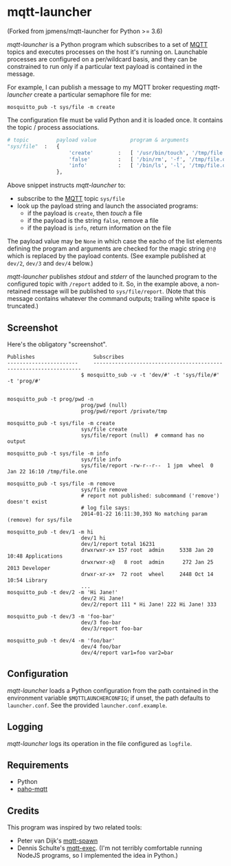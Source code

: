# mqtt-launcher

(Forked from jpmens/mqtt-launcher for Python >= 3.6)

_mqtt-launcher_ is a Python program which subscribes to a set of [MQTT] topics
and executes processes on the host it's running on. Launchable processes are
configured on a per/wildcard basis, and they can be constrained to run only if
a particular text payload is contained in the message.

For example, I can publish a message to my MQTT broker requesting _mqtt-launcher_ 
create a particular semaphore file for me:

```
mosquitto_pub -t sys/file -m create
```

The configuration file must be valid Python and it is loaded once. It contains
the topic / process associations.

```python
# topic         payload value           program & arguments
"sys/file"  :   {
                    'create'        :   [ '/usr/bin/touch', '/tmp/file.one' ],
                    'false'         :   [ '/bin/rm', '-f', '/tmp/file.one'    ],
                    'info'          :   [ '/bin/ls', '-l', '/tmp/file.one' ],
                },
```

Above snippet instructs _mqtt-launcher_ to:

* subscribe to the [MQTT] topic `sys/file`
* look up the payload string and launch the associated programs:
  * if the payload is `create`, then _touch_ a file
  * if the payload is the string `false`, remove a file
  * if the payload is `info`, return information on the file

The payload value may be `None` in which case the eacho of the list elements
defining the program and arguments are checked for the magic string `@!@` which
is replaced by the payload contents. (See example published at `dev/2`, `dev/3` and `dev/4` below.)

_mqtt-launcher_ publishes _stdout_ and _stderr_ of the launched program
to the configured topic with `/report` added to it. So, in the example
above, a non-retained message will be published to `sys/file/report`.
(Note that this message contains whatever the command outputs; trailing
white space is truncated.)

## Screenshot

Here's the obligatory "screenshot".

```
Publishes					Subscribes
-----------------------		------------------------------------------------------------------
						$ mosquitto_sub -v -t 'dev/#' -t 'sys/file/#' -t 'prog/#' 


mosquitto_pub -t prog/pwd -n
						prog/pwd (null)
						prog/pwd/report /private/tmp

mosquitto_pub -t sys/file -m create
						sys/file create
						sys/file/report (null)	# command has no output

mosquitto_pub -t sys/file -m info
						sys/file info
						sys/file/report -rw-r--r--  1 jpm  wheel  0 Jan 22 16:10 /tmp/file.one

mosquitto_pub -t sys/file -m remove
						sys/file remove
						# report not published: subcommand ('remove') doesn't exist
						# log file says:
						2014-01-22 16:11:30,393 No matching param (remove) for sys/file

mosquitto_pub -t dev/1 -m hi
						dev/1 hi
						dev/1/report total 16231
						drwxrwxr-x+ 157 root  admin     5338 Jan 20 10:48 Applications
						drwxrwxr-x@   8 root  admin      272 Jan 25  2013 Developer
						drwxr-xr-x+  72 root  wheel     2448 Oct 14 10:54 Library
						...
mosquitto_pub -t dev/2 -m 'Hi Jane!'
						dev/2 Hi Jane!
						dev/2/report 111 * Hi Jane! 222 Hi Jane! 333

mosquitto_pub -t dev/3 -m 'foo-bar'
						dev/3 foo-bar
						dev/3/report foo-bar

mosquitto_pub -t dev/4 -m 'foo/bar'
						dev/4 foo/bar
						dev/4/report var1=foo var2=bar
```

## Configuration

_mqtt-launcher_ loads a Python configuration from the path contained in
the environment variable `$MQTTLAUNCHERCONFIG`; if unset, the path
defaults to `launcher.conf`. See the provided `launcher.conf.example`.

## Logging

_mqtt-launcher_ logs its operation in the file configured as `logfile`.

## Requirements

* Python
* [paho-mqtt](https://pypi.python.org/pypi/paho-mqtt/1.5.0)

## Credits

This program was inspired by two related tools:
* Peter van Dijk's [mqtt-spawn](https://github.com/PowerDNS/mqtt-spawn)
* Dennis Schulte's [mqtt-exec](https://github.com/denschu/mqtt-exec). (I'm not terribly comfortable running NodeJS programs, so I implemented the idea in Python.)

 [MQTT]: http://mqtt.org
